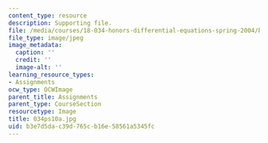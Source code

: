 ```yaml
---
content_type: resource
description: Supporting file.
file: /media/courses/18-034-honors-differential-equations-spring-2004/b3e7d5dac39d765cb16e58561a5345fc_034ps10a.jpg
file_type: image/jpeg
image_metadata:
  caption: ''
  credit: ''
  image-alt: ''
learning_resource_types:
- Assignments
ocw_type: OCWImage
parent_title: Assignments
parent_type: CourseSection
resourcetype: Image
title: 034ps10a.jpg
uid: b3e7d5da-c39d-765c-b16e-58561a5345fc
---
```

